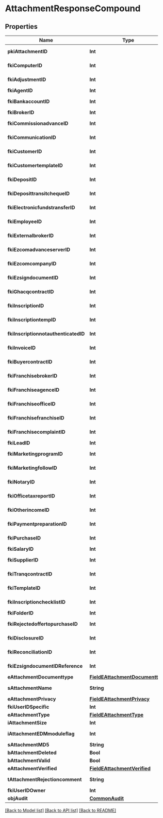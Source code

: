 # AttachmentResponseCompound

## Properties
Name | Type | Description | Notes
------------ | ------------- | ------------- | -------------
**pkiAttachmentID** | **Int** | The unique ID of the Attachment. | 
**fkiComputerID** | **Int** | The unique ID of the Computer | [optional] 
**fkiAdjustmentID** | **Int** | The unique ID of the Adjustment | [optional] 
**fkiAgentID** | **Int** | The unique ID of the Agent. | [optional] 
**fkiBankaccountID** | **Int** | The unique ID of the Bankaccount | [optional] 
**fkiBrokerID** | **Int** | The unique ID of the Broker. | [optional] 
**fkiCommissionadvanceID** | **Int** | The unique ID of the Commissionadvance | [optional] 
**fkiCommunicationID** | **Int** | The unique ID of the Communication. | [optional] 
**fkiCustomerID** | **Int** | The unique ID of the Customer. | [optional] 
**fkiCustomertemplateID** | **Int** | The unique ID of the Customertemplate | [optional] 
**fkiDepositID** | **Int** | The unique ID of the Deposit | [optional] 
**fkiDeposittransitchequeID** | **Int** | The unique ID of the Deposittransitcheque | [optional] 
**fkiElectronicfundstransferID** | **Int** | The unique ID of the Electronicfundstransfer | [optional] 
**fkiEmployeeID** | **Int** | The unique ID of the Employee. | [optional] 
**fkiExternalbrokerID** | **Int** | The unique ID of the Externalbroker. | [optional] 
**fkiEzcomadvanceserverID** | **Int** | The unique ID of the Ezcomadvanceserver | [optional] 
**fkiEzcomcompanyID** | **Int** | The unique ID of the Ezcomcompany | [optional] 
**fkiEzsigndocumentID** | **Int** | The unique ID of the Ezsigndocument | [optional] 
**fkiGhacqcontractID** | **Int** | The unique ID of the Ghacqcontract | [optional] 
**fkiInscriptionID** | **Int** | The unique ID of the Inscription. | [optional] 
**fkiInscriptiontempID** | **Int** | The unique ID of the Inscriptiontemp | [optional] 
**fkiInscriptionnotauthenticatedID** | **Int** | The unique ID of the Inscriptionnotauthenticated. | [optional] 
**fkiInvoiceID** | **Int** | The unique ID of the Invoice. | [optional] 
**fkiBuyercontractID** | **Int** | The unique ID of the Buyercontract | [optional] 
**fkiFranchisebrokerID** | **Int** | The unique ID of the Franchisebroker | [optional] 
**fkiFranchiseagenceID** | **Int** | The unique ID of the Franchiseagence | [optional] 
**fkiFranchiseofficeID** | **Int** | The unique ID of the Franchisereoffice | [optional] 
**fkiFranchisefranchiseID** | **Int** | The unique ID of the Franchisefranchise | [optional] 
**fkiFranchisecomplaintID** | **Int** | The unique ID of the Franchisecomplaint | [optional] 
**fkiLeadID** | **Int** | The unique ID of the Lead | [optional] 
**fkiMarketingprogramID** | **Int** | The unique ID of the Marketingprogram | [optional] 
**fkiMarketingfollowID** | **Int** | The unique ID of the Marketingfollow | [optional] 
**fkiNotaryID** | **Int** | The unique ID of the Notary. | [optional] 
**fkiOfficetaxreportID** | **Int** | The unique ID of the Officetaxreport | [optional] 
**fkiOtherincomeID** | **Int** | The unique ID of the Otherincome | [optional] 
**fkiPaymentpreparationID** | **Int** | The unique ID of the Paymentpreparation | [optional] 
**fkiPurchaseID** | **Int** | The unique ID of the Purchase | [optional] 
**fkiSalaryID** | **Int** | The unique ID of the Salary | [optional] 
**fkiSupplierID** | **Int** | The unique ID of the Supplier. | [optional] 
**fkiTranqcontractID** | **Int** | The unique ID of the Tranqcontract | [optional] 
**fkiTemplateID** | **Int** | The unique ID of the Template | [optional] 
**fkiInscriptionchecklistID** | **Int** | The unique ID of the Inscriptionchecklist | [optional] 
**fkiFolderID** | **Int** | The unique ID of the Folder | [optional] 
**fkiRejectedoffertopurchaseID** | **Int** | The unique ID of the Rejectedoffertopurchase | [optional] 
**fkiDisclosureID** | **Int** | The unique ID of the Disclosure | [optional] 
**fkiReconciliationID** | **Int** | The unique ID of the Reconciliation | [optional] 
**fkiEzsigndocumentIDReference** | **Int** | The unique ID of the Ezsigndocument | [optional] 
**eAttachmentDocumenttype** | [**FieldEAttachmentDocumenttype**](FieldEAttachmentDocumenttype.md) |  | 
**sAttachmentName** | **String** | The name of the Attachment | 
**eAttachmentPrivacy** | [**FieldEAttachmentPrivacy**](FieldEAttachmentPrivacy.md) |  | 
**fkiUserIDSpecific** | **Int** | The unique ID of the User | [optional] 
**eAttachmentType** | [**FieldEAttachmentType**](FieldEAttachmentType.md) |  | 
**iAttachmentSize** | **Int** | The size of the Attachment | 
**iAttachmentEDMmoduleflag** | **Int** | The edmmoduleflag of the Attachment | [optional] 
**sAttachmentMD5** | **String** | The md5 of the Attachment | 
**bAttachmentDeleted** | **Bool** | Whether if it&#39;s deleted | 
**bAttachmentValid** | **Bool** | Whether if it&#39;s valid | 
**eAttachmentVerified** | [**FieldEAttachmentVerified**](FieldEAttachmentVerified.md) |  | 
**tAttachmentRejectioncomment** | **String** | The rejectioncomment of the Attachment | [optional] 
**fkiUserIDOwner** | **Int** | The unique ID of the User | [optional] 
**objAudit** | [**CommonAudit**](CommonAudit.md) |  | [optional] 

[[Back to Model list]](../README.md#documentation-for-models) [[Back to API list]](../README.md#documentation-for-api-endpoints) [[Back to README]](../README.md)


